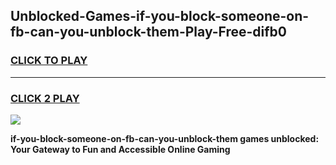 
## Unblocked-Games-if-you-block-someone-on-fb-can-you-unblock-them-Play-Free-difb0
<h3>
<a href="https://premium76.site?title=if-you-block-someone-on-fb-can-you-unblock-them&ref=21A">CLICK TO PLAY</a></h3>
<hr>

<h3>
<a href="https://premium76.site?title=if-you-block-someone-on-fb-can-you-unblock-them&ref=21A">CLICK 2 PLAY</a>
  
</h3>

<a href="https://premium76.site?title=if-you-block-someone-on-fb-can-you-unblock-them&ref=21A"><img src="https://clearcache.store/games.png"></a>


**if-you-block-someone-on-fb-can-you-unblock-them games unblocked: Your Gateway to Fun and Accessible Online Gaming**
